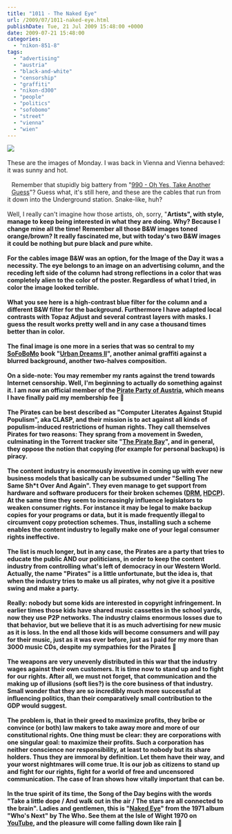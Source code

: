```yaml
---
title: "1011 - The Naked Eye"
url: /2009/07/1011-naked-eye.html
publishDate: Tue, 21 Jul 2009 15:48:00 +0000
date: 2009-07-21 15:48:00
categories: 
  - "nikon-851-8"
tags: 
  - "advertising"
  - "austria"
  - "black-and-white"
  - "censorship"
  - "graffiti"
  - "nikon-d300"
  - "people"
  - "politics"
  - "sofobomo"
  - "street"
  - "vienna"
  - "wien"
---
```

<a href="https://d25zfm9zpd7gm5.cloudfront.net/1200x1200/2009/20090720_171639_ps.jpg" target="_blank"><img src="https://d25zfm9zpd7gm5.cloudfront.net/0600x0600/2009/20090720_171639_ps.jpg"/></a><br/><br/>These are the images of Monday. I was back in Vienna and Vienna behaved: it was sunny and hot.<br/><br/><a href="https://d25zfm9zpd7gm5.cloudfront.net/1200x1200/2009/20090720_085115_ps.jpg" target="_blank"><img alt="" border="0" src="https://d25zfm9zpd7gm5.cloudfront.net/0150x0150/2009/20090720_085115_ps.jpg" style="margin: 10pt 10px 10px 0pt; float: left;"/></a> Remember that stupidly big battery from "<a href="/2009/06/990-oh-yes-take-another-guess.html">990 - Oh Yes, Take Another Guess</a>"? Guess what, it's still here, and these are the cables that run from it down into the Underground station. Snake-like, huh?<br/><br/>Well, I really can't imagine how those artists, oh, sorry, "<span style="font-weight: bold;">A<span style="font-style: italic;"/></span>rtists", with style, manage to keep being interested in what they are doing. Why? Because I change mine all the time! Remember all those B&amp;W images toned orange/brown? It really fascinated me, but with today's two B&amp;W images it could be nothing but pure black and pure white.<br/><br/>For the cables image B&amp;W was an option, for the Image of the Day it was a necessity. The eye belongs to an image on an advertising column, and the receding left side of the column had strong reflections in a color that was completely alien to the color of the poster. Regardless of what I tried, in color the image looked terrible.<br/><br/>What you see here is a high-contrast blue filter for the column and a different B&amp;W filter for the background. Furthermore I have adapted local contrasts with Topaz Adjust and several contrast layers with masks. I guess the result works pretty well and in any case a thousand times better than in color.<br/><br/><a href="https://d25zfm9zpd7gm5.cloudfront.net/1200x1200/2009/20090720_172610_ps.jpg" target="_blank"><img alt="" border="0" src="https://d25zfm9zpd7gm5.cloudfront.net/0150x0150/2009/20090720_172610_ps.jpg" style="margin: 10pt 10px 10px 0pt; float: right;"/></a> The final image is one more in a series that was so central to my <a href="http://www.sofobomo.org/" target="_blank">SoFoBoMo</a> book "<a href="http://issuu.com/amanessinger/docs/urban_dreams_ii" target="_blank">Urban Dreams II</a>", another animal graffiti against a blurred background, another two-halves composition.<br/><br/>On a side-note: You may remember my rants against the trend towards Internet censorship. Well, I'm beginning to actually do something against it. I am now an official member of the <a href="https://www.piratenpartei.at/" target="_blank">Pirate Party of Austria</a>, which means I have finally paid my membership fee 🙂<br/><br/>The Pirates can be best described as "Computer Literates Against Stupid Populism", aka CLASP, and their mission is to act against all kinds of populism-induced restrictions of human rights. They call themselves Pirates for two reasons: They sprang from a movement in Sweden, culminating in the Torrent tracker site "<a href="http://thepiratebay.org/" target="_blank">The Pirate Bay</a>", and in general, they oppose the notion that copying (for example for personal backups) is piracy.<br/><br/>The content industry is enormously inventive in coming up with ever new business models that basically can be subsumed under "Selling The Same Sh*t Over And Again". They even manage to get support from hardware and software producers for their broken schemes (<a href="http://www.defectivebydesign.org/" target="_blank">DRM</a>, <a href="http://en.wikipedia.org/wiki/High-bandwidth_Digital_Content_Protection" target="_blank">HDCP</a>). At the same time they seem to increasingly influence legislators to weaken consumer rights. For instance it may be legal to make backup copies for your programs or data, but it is made frequently illegal to circumvent copy protection schemes. Thus, installing such a scheme enables the content industry to legally make one of your legal consumer rights ineffective.<br/><br/>The list is much longer, but in any case, the Pirates are a party that tries to educate the public AND our politicians, in order to keep the content industry from controlling what's left of democracy in our Western World. Actually, the name "Pirates" is a little unfortunate, but the idea is, that when the industry tries to make us all pirates, why not give it a positive swing and make a party.<br/><br/>Really: nobody but some kids are interested in copyright infringement. In earlier times those kids have shared music cassettes in the school yards, now they use P2P networks. The industry claims enormous losses due to that behavior, but we believe that it is as much advertising for new music as it is loss. In the end all those kids will become consumers and will pay for their music, just as it was ever before, just as I paid for my more than 3000 music CDs, despite my sympathies for the Pirates 🙂<br/><br/>The weapons are very unevenly distributed in this war that the industry wages against their own customers. It is time now to stand up and to fight for our rights. After all, we must not forget, that communication and the making up of illusions (soft lies?) is the core business of that industry. Small wonder that they are so incredibly much more successful at influencing politics, than their comparatively small contribution to the GDP would suggest.<br/><br/> The problem is, that in their greed to maximize profits, they bribe or convince (or both) law makers to take away more and more of our constitutional rights. One thing must be clear: they are corporations with one singular goal: to maximize their profits. Such a corporation has neither conscience nor responsibility, at least to nobody but its share holders. Thus they are immoral by definition. Let them have their way, and your worst nightmares will come true. It is our job as citizens to stand up and fight for our rights, fight for a world of free and uncensored communication. The case of Iran shows how vitally important that can be.<br/><br/>In the true spirit of its time, the Song of the Day begins with the words "Take a little dope / And walk out in the air / The stars are all connected to the brain". Ladies and gentlemen, this is "<a href="http://www.lyricsmode.com/lyrics/w/who/naked_eye.html" target="_blank">Naked Eye</a>" from the 1971 album "Who's Next" by The Who. See them at the Isle of Wight 1970 on <a href="http://www.youtube.com/watch?v=0AIU-EHSnCc" target="_blank">YouTube</a>, and the pleasure will come falling down like rain 🙂
